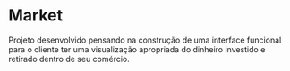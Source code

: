 # Market
Projeto desenvolvido pensando na construção de uma interface funcional para o cliente ter uma visualização apropriada do dinheiro investido e retirado dentro de seu comércio.
